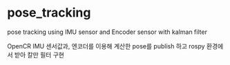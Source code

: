 # pose_tracking

pose tracking using IMU sensor and Encoder sensor with kalman filter

OpenCR IMU 센서값과, 엔코더를 이용해 계산한 pose를 publish 하고 rospy 환경에서 받아 칼만 필터 구현
